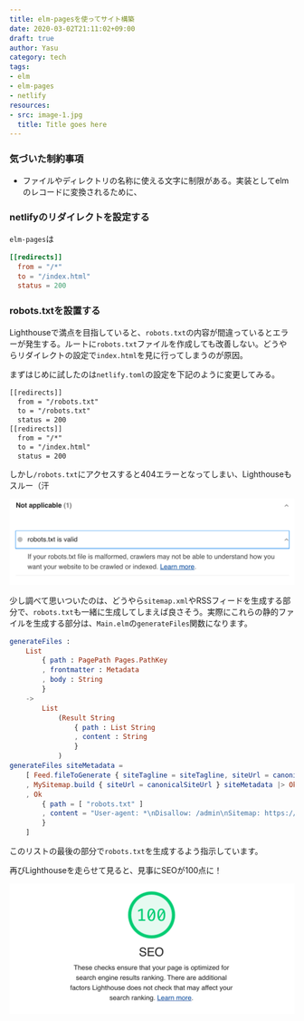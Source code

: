 ```yaml
---
title: elm-pagesを使ってサイト構築
date: 2020-03-02T21:11:02+09:00
draft: true
author: Yasu
category: tech
tags:
- elm
- elm-pages
- netlify
resources:
- src: image-1.jpg
  title: Title goes here
---
```


### 気づいた制約事項

- ファイルやディレクトリの名称に使える文字に制限がある。実装としてelmのレコードに変換されるために、

### netlifyのリダイレクトを設定する

`elm-pages`は
```netlify.toml
[[redirects]]
  from = "/*"
  to = "/index.html"
  status = 200
```

### robots.txtを設置する

Lighthouseで満点を目指していると、`robots.txt`の内容が間違っているとエラーが発生する。ルートに`robots.txt`ファイルを作成しても改善しない。どうやらリダイレクトの設定で`index.html`を見に行ってしまうのが原因。

まずはじめに試したのは`netlify.toml`の設定を下記のように変更してみる。

```
[[redirects]]
  from = "/robots.txt"
  to = "/robots.txt"
  status = 200  
[[redirects]]
  from = "/*"
  to = "/index.html"
  status = 200
```  

しかし`/robots.txt`にアクセスすると404エラーとなってしまい、Lighthouseもスルー（汗

![robots.txtがみつからない](lh-no-robots.png)

少し調べて思いついたのは、どうやら`sitemap.xml`やRSSフィードを生成する部分で、`robots.txt`も一緒に生成してしまえば良さそう。実際にこれらの静的ファイルを生成する部分は、`Main.elm`の`generateFiles`関数になります。

```elm
generateFiles :
    List
        { path : PagePath Pages.PathKey
        , frontmatter : Metadata
        , body : String
        }
    ->
        List
            (Result String
                { path : List String
                , content : String
                }
            )
generateFiles siteMetadata =
    [ Feed.fileToGenerate { siteTagline = siteTagline, siteUrl = canonicalSiteUrl } siteMetadata |> Ok
    , MySitemap.build { siteUrl = canonicalSiteUrl } siteMetadata |> Ok
    , Ok
        { path = [ "robots.txt" ]
        , content = "User-agent: *\nDisallow: /admin\nSitemap: https://www.saitama783.info/sitemap.xml\n"
        }
    ]
```

このリストの最後の部分で`robots.txt`を生成するよう指示しています。

再びLighthouseを走らせて見ると、見事にSEOが100点に！

![SEOが100点に](lh-seo-100.png)